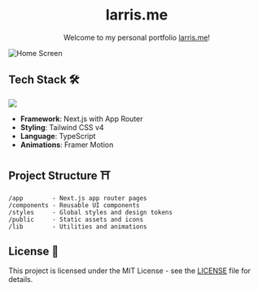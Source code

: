 <h1 align="center">larris.me</h1>
<p align="center">
Welcome to my personal portfolio <a href="https://www.larris.me/">larris.me</a>!</p>

![Home Screen](https://i.imgur.com/sH1H54d.png)

## Tech Stack 🛠️
<p>
    <a href="https://skillicons.dev">
      <img src="https://skillicons.dev/icons?i=next,react,ts,tailwind" />
    </a>
</p>
  
- **Framework**: Next.js with App Router
- **Styling**: Tailwind CSS v4
- **Language**: TypeScript
- **Animations**: Framer Motion

## Project Structure ⛩️

```
/app        - Next.js app router pages
/components - Reusable UI components
/styles     - Global styles and design tokens
/public     - Static assets and icons
/lib        - Utilities and animations
```

## License 📜
This project is licensed under the MIT License - see the [LICENSE](LICENSE) file for details.
